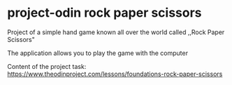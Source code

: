 # project-odin rock paper scissors

Project of a simple hand game known all over the world called ,,Rock Paper Scissors"

The application allows you to play the game with the computer

Content of the project task:
https://www.theodinproject.com/lessons/foundations-rock-paper-scissors
